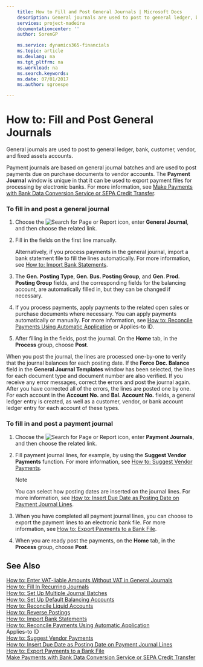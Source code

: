 ```yaml
---
    title: How to Fill and Post General Journals | Microsoft Docs
    description: General journals are used to post to general ledger, bank, customer, vendor, and fixed assets accounts.
    services: project-madeira
    documentationcenter: ''
    author: SorenGP

    ms.service: dynamics365-financials
    ms.topic: article
    ms.devlang: na
    ms.tgt_pltfrm: na
    ms.workload: na
    ms.search.keywords:
    ms.date: 07/01/2017
    ms.author: sgroespe

---
```

# How to: Fill and Post General Journals
General journals are used to post to general ledger, bank, customer, vendor, and fixed assets accounts.  

 Payment journals are based on general journal batches and are used to post payments due on purchase documents to vendor accounts. The **Payment Journal** window is unique in that it can be used to export payment files for processing by electronic banks. For more information, see [Make Payments with Bank Data Conversion Service or SEPA Credit Transfer](../FullExperience/make-payments-with-bank-data-conversion-service-or-sepa-credit-transfer.md).  

### To fill in and post a general journal  

1.  Choose the ![Search for Page or Report](media/ui-search/search_small.png "Search for Page or Report icon") icon, enter **General Journal**, and then choose the related link.  

2.  Fill in the fields on the first line manually.  

     Alternatively, if you process payments in the general journal, import a bank statement file to fill the lines automatically. For more information, see [How to: Import Bank Statements](../FullExperience/how-to-import-bank-statements.md).  

3.  The **Gen. Posting Type**, **Gen. Bus. Posting Group**, and **Gen. Prod. Posting Group** fields, and the corresponding fields for the balancing account, are automatically filled in, but they can be changed if necessary.  

4.  If you process payments, apply payments to the related open sales or purchase documents where necessary. You can apply payments automatically or manually. For more information, see [How to: Reconcile Payments Using Automatic Application](../FullExperience/how-to-reconcile-payments-using-automatic-application.md) or Applies-to ID.  

5.  After filling in the fields, post the journal. On the **Home** tab, in the **Process** group, choose **Post**.  

 When you post the journal, the lines are processed one-by-one to verify that the journal balances for each posting date. If the **Force Doc. Balance** field in the **General Journal Templates** window has been selected, the lines for each document type and document number are also verified. If you receive any error messages, correct the errors and post the journal again. After you have corrected all of the errors, the lines are posted one by one. For each account in the **Account No.** and **Bal. Account No.** fields, a general ledger entry is created, as well as a customer, vendor, or bank account ledger entry for each account of these types.  

### To fill in and post a payment journal  

1.  Choose the ![Search for Page or Report](media/ui-search/search_small.png "Search for Page or Report icon") icon, enter **Payment Journals**, and then choose the related link.  

2.  Fill payment journal lines, for example, by using the **Suggest Vendor Payments** function. For more information, see [How to: Suggest Vendor Payments](../FullExperience/how-to-suggest-vendor-payments.md).  

    > [!NOTE]  
    >  You can select how posting dates are inserted on the journal lines. For more information, see [How to: Insert Due Date as Posting Date on Payment Journal Lines](../FullExperience/how-to-insert-due-date-as-posting-date-on-payment-journal-lines.md).  

3.  When you have completed all payment journal lines, you can choose to export the payment lines to an electronic bank file. For more information, see [How to: Export Payments to a Bank File](../FullExperience/how-to-export-payments-to-a-bank-file.md).  

4.  When you are ready post the payments, on the **Home** tab, in the **Process** group, choose **Post**.  

## See Also  
 [How to: Enter VAT-liable Amounts Without VAT in General Journals](../FullExperience/how-to-enter-vat-liable-amounts-without-vat-in-general-journals.md)   
 [How to: Fill In Recurring Journals](../FullExperience/how-to-fill-in-recurring-journals.md)   
 [How to: Set Up Multiple Journal Batches](../FullExperience/how-to-set-up-multiple-journal-batches.md)   
 [How to: Set Up Default Balancing Accounts](../FullExperience/how-to-set-up-default-balancing-accounts.md)   
 [How to: Reconcile Liquid Accounts](../FullExperience/how-to-reconcile-liquid-accounts.md)   
 [How to: Reverse Postings](../FullExperience/how-to-reverse-journal-postings.md)   
 [How to: Import Bank Statements](../FullExperience/how-to-import-bank-statements.md)   
 [How to: Reconcile Payments Using Automatic Application](../FullExperience/how-to-reconcile-payments-using-automatic-application.md)   
 Applies-to ID   
 [How to: Suggest Vendor Payments](../FullExperience/how-to-suggest-vendor-payments.md)   
 [How to: Insert Due Date as Posting Date on Payment Journal Lines](../FullExperience/how-to-insert-due-date-as-posting-date-on-payment-journal-lines.md)   
 [How to: Export Payments to a Bank File](../FullExperience/how-to-export-payments-to-a-bank-file.md)   
 [Make Payments with Bank Data Conversion Service or SEPA Credit Transfer](../FullExperience/make-payments-with-bank-data-conversion-service-or-sepa-credit-transfer.md)
